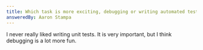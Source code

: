 ```yaml
---
title: Which task is more exciting, debugging or writing automated tests?
answeredBy: Aaron Stampa
---
```


I never really liked writing unit tests. It is very important, but I think debugging is a lot more fun.
